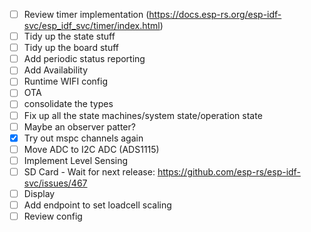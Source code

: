  - [ ] Review timer implementation (https://docs.esp-rs.org/esp-idf-svc/esp_idf_svc/timer/index.html)
 - [ ] Tidy up the state stuff
 - [ ] Tidy up the board stuff
 - [ ] Add periodic status reporting
 - [ ] Add Availability
 - [ ] Runtime WIFI config
 - [ ] OTA
 - [ ] consolidate the types
 - [ ] Fix up all the state machines/system state/operation state
 - [ ] Maybe an observer patter?
 - [X] Try out mspc channels again
 - [ ] Move ADC to I2C ADC (ADS1115)
 - [ ] Implement Level Sensing
 - [ ] SD Card - Wait for next release: https://github.com/esp-rs/esp-idf-svc/issues/467
 - [ ] Display
 - [ ] Add endpoint to set loadcell scaling
 - [ ] Review config 